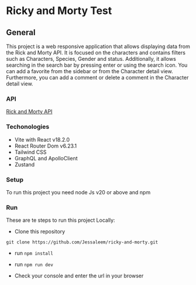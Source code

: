 # Ricky and Morty Test

## General

This project is a web responsive application that allows displaying data from the Rick and Morty API. It is focused on the characters and contains filters such as Characters, Species, Gender and status. Additionally, it allows searching in the search bar by pressing enter or using the search icon.
You can add a favorite from the sidebar or from the Character detail view. Furthermore, you can add a comment or delete a comment in the Character detail view.

### API

[Rick and Morty API](https://rickandmortyapi.com/)

### Techonologies

- Vite with React v18.2.0
- React Router Dom v6.23.1
- Tailwind CSS
- GraphQL and ApolloClient
- Zustand

### Setup

To run this project you need node Js v20 or above and npm

### Run

These are te steps to run this project Locally:

- Clone this repository

`git clone https://github.com/Jessaleem/ricky-and-morty.git`

- run `npm install`

- run `npm run dev`

- Check your console and enter the url in your browser
